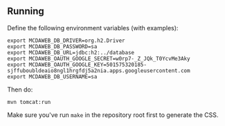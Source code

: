
Running
-------

Define the following environment variables (with examples):

	export MCDAWEB_DB_DRIVER=org.h2.Driver
	export MCDAWEB_DB_PASSWORD=sa
	export MCDAWEB_DB_URL=jdbc:h2:../database
	export MCDAWEB_OAUTH_GOOGLE_SECRET=w0rp7-_Z_JQk_T0YcvMe3Aky
	export MCDAWEB_OAUTH_GOOGLE_KEY=501575320185-sjffuboubldeaio8ngl1hrgfdj5a2nia.apps.googleusercontent.com
	export MCDAWEB_DB_USERNAME=sa


Then do:

	mvn tomcat:run

Make sure you've run `make` in the repository root first to generate the CSS.
